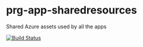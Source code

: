 # prg-app-sharedresources
Shared Azure assets used by all the apps

[![Build Status](https://dev.azure.com/logion-mon/mon/_apis/build/status/prg-app-sharedresources?branchName=master)](https://dev.azure.com/logion-mon/mon/_build/latest?definitionId=3&branchName=master)


